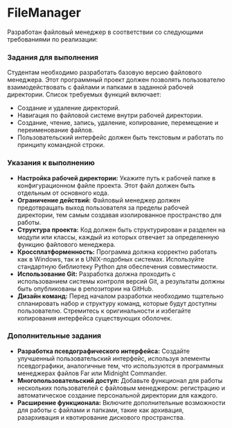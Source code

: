 # FileManager
Разработан файловый менеджер в соответствии со следующими требованиями по реализации:
### Задания для выполнения
Студентам необходимо разработать базовую версию файлового менеджера. Этот программный проект должен позволять пользователю взаимодействовать с файлами и папками в заданной рабочей директории. Список требуемых функций включает:

- Создание и удаление директорий.
- Навигация по файловой системе внутри рабочей директории.
- Создание, чтение, запись, удаление, копирование, перемещение и переименование файлов.
- Пользовательский интерфейс должен быть текстовым и работать по принципу командной строки.

### Указания к выполнению

- **Настройка рабочей директории:** Укажите путь к рабочей папке в конфигурационном файле проекта. Этот файл должен быть отдельным от основного кода.
- **Ограничение действий:** Файловый менеджер должен предотвращать выход пользователя за пределы рабочей директории, тем самым создавая изолированное пространство для работы.
- **Структура проекта:** Код должен быть структурирован и разделен на модули или классы, каждый из которых отвечает за определенную функцию файлового менеджера.
- **Кроссплатформенность:** Программа должна корректно работать как в Windows, так и в UNIX-подобных системах. Используйте стандартную библиотеку Python для обеспечения совместимости.
- **Использование Git:** Разработка должна проходить с использованием системы контроля версий Git, а результаты должны быть опубликованы в репозитории на GitHub.
- **Дизайн команд:** Перед началом разработки необходимо тщательно спланировать набор и структуру команд, которые будут доступны пользователю. Стремитесь к оригинальности и избегайте копирования интерфейса существующих оболочек.

### Дополнительные задания

- **Разработка псевдографического интерфейса:** Создайте улучшенный пользовательский интерфейс, используя элементы псевдографики, аналогичные тем, что используются в программных менеджерах файлов Far или Midnight Commander.
- **Многопользовательский доступ:** Добавьте функционал для работы нескольких пользователей с файловым менеджером: регистрацию и автоматическое создание персональной директории для каждого.
- **Расширение функционала:** Включите дополнительные возможности для работы с файлами и папками, такие как архивация, разархивация и квотирование дискового пространства.
